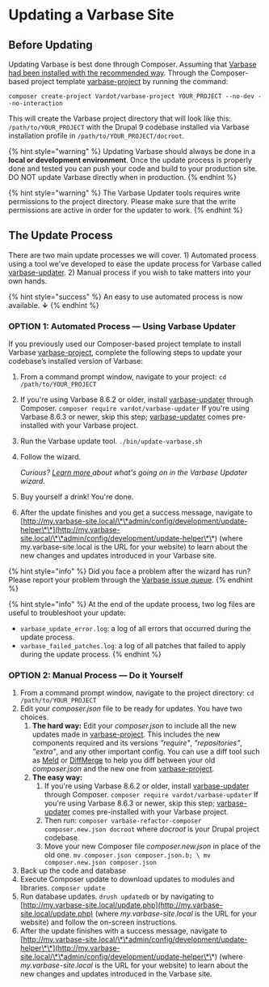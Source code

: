# Updating a Varbase Site

## Before Updating

Updating Varbase is best done through Composer. Assuming that [Varbase had been installed with the recommended way](../installing-varbase/). Through the Composer-based project template [varbase-project](https://github.com/Vardot/varbase-project) by running the command:&#x20;

`composer create-project Vardot/varbase-project YOUR_PROJECT --no-dev --no-interaction`

This will create the Varbase project directory that will look like this: `/path/to/YOUR_PROJECT` with the Drupal 9 codebase installed via Varbase installation profile in `/path/to/YOUR_PROJECT/docroot`.

{% hint style="warning" %}
Updating Varbase should always be done in a **local or development environment**. Once the update process is properly done and tested you can push your code and build to your production site.\
DO NOT update Varbase directly when in production.
{% endhint %}

{% hint style="warning" %}
The Varbase Updater tools requires write permissions to the project directory. Please make sure that the write permissions are active in order for the updater to work.
{% endhint %}

## The Update Process

There are two main update processes we will cover. 1) Automated process using a tool we've developed to ease the update process for Varbase called [varbase-updater](https://github.com/Vardot/varbase-updater). 2) Manual process if you wish to take matters into your own hands.

{% hint style="success" %}
An easy to use automated process is now available. **↓**
{% endhint %}

### OPTION 1: Automated Process — Using Varbase Updater

If you previously used our Composer-based project template to install Varbase [varbase-project](https://github.com/Vardot/varbase-project), complete the following steps to update your codebase’s installed version of Varbase:

1. From a command prompt window, navigate to your project: `cd /path/to/YOUR_PROJECT` &#x20;
2. If you're using Varbase 8.6.2 or older, install [varbase-updater](https://github.com/Vardot/varbase-updater) through Composer. `composer require vardot/varbase-updater`   If you're using Varbase 8.6.3 or newer, skip this step; [varbase-updater](https://github.com/Vardot/varbase-updater) comes pre-installed with your Varbase project.&#x20;
3. Run the Varbase update tool. `./bin/update-varbase.sh` &#x20;
4.  Follow the wizard.

    _Curious?_ [_Learn more_ ](understanding-varbase-updater-package.md)_about what's going on in the Varbase Updater wizard._
5. Buy yourself a drink! You're done.
6. After the update finishes and you get a success message, navigate to [http://my.varbase-site.local/\*\*admin/config/development/update-helper\*\*](http://my.varbase-site.local/\*\*admin/config/development/update-helper\*\*) (where my.varbase-site.local is the URL for your website) to learn about the new changes and updates introduced in your Varbase site.

{% hint style="info" %}
Did you face a problem after the wizard has run? Please report your problem through the [Varbase issue queue](https://www.drupal.org/node/add/project-issue/varbase?component=Updater).
{% endhint %}

{% hint style="info" %}
At the end of the update process, two log files are useful to troubleshoot your update:

* `varbase_update_error.log`: a log of all errors that occurred during the update process.
* `varbase_failed_patches.log`: a log of all patches that failed to apply during the update process.
{% endhint %}

### OPTION 2: Manual Process — Do it Yourself

1. From a command prompt window, navigate to the project directory:  `cd /path/to/YOUR_PROJECT` &#x20;
2. Edit your _composer.json_ file to be ready for updates. You have two choices.
   1. **The hard way:** Edit your _composer.json_ to include all the new updates made in [varbase-project](https://github.com/Vardot/varbase-project/blob/8.6.x/composer.json). This includes the new components required and its versions _"require"_, _"repositories"_, _"extra"_, and any other important config. You can use a diff tool such as [Meld](http://meldmerge.org/) or [DiffMerge](https://sourcegear.com/diffmerge/) to help you diff between your old _composer.json_ and the new one from [varbase-project](https://github.com/Vardot/varbase-project/blob/8.6.x/composer.json).&#x20;
   2. **The easy way:**&#x20;
      1. If you're using Varbase 8.6.2 or older, install [varbase-updater](https://github.com/Vardot/varbase-updater) through Composer. `composer require vardot/varbase-updater`   If you're using Varbase 8.6.3 or newer, skip this step; [varbase-updater](https://github.com/Vardot/varbase-updater) comes pre-installed with your Varbase project.&#x20;
      2. Then run: `composer varbase-refactor-composer composer.new.json docroot`  where _docroot_ is your Drupal project codebase.&#x20;
      3. Move your new Composer file _composer.new.json_ in place of the old one. `mv composer.json composer.json.b; \ mv composer.new.json composer.json`&#x20;
3. Back up the code and database&#x20;
4. Execute Composer update to download updates to modules and libraries. `composer update` &#x20;
5. Run database updates. `drush updatedb`  or by navigating to [http://my.varbase-site.local/update.php](http://my.varbase-site.local/update.php) (where _my.varbase-site.local_ is the URL for your website) and follow the on-screen instructions.&#x20;
6. After the update finishes with a success message, navigate to [http://my.varbase-site.local/\*\*admin/config/development/update-helper\*\*](http://my.varbase-site.local/\*\*admin/config/development/update-helper\*\*) (where _my.varbase-site.local_ is the URL for your website) to learn about the new changes and updates introduced in the Varbase site.
